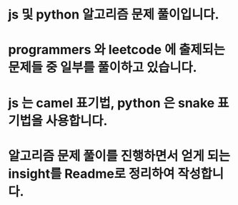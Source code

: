 # js 및 python 알고리즘 문제 풀이입니다.

# programmers 와 leetcode 에 출제되는 문제들 중 일부를 풀이하고 있습니다.

# js 는 camel 표기법, python 은 snake 표기법을 사용합니다.

# 알고리즘 문제 풀이를 진행하면서 얻게 되는 insight를 Readme로 정리하여 작성합니다.

